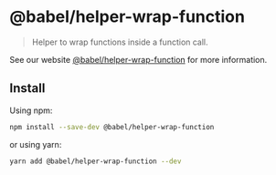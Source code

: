 # @babel/helper-wrap-function

> Helper to wrap functions inside a function call.

See our website [@babel/helper-wrap-function](https://babeljs.io/docs/en/babel-helper-wrap-function) for more information.

## Install

Using npm:

```sh
npm install --save-dev @babel/helper-wrap-function
```

or using yarn:

```sh
yarn add @babel/helper-wrap-function --dev
```
